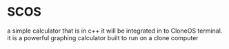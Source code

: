 SCOS
====

a simple calculator that is in c++ it will be integrated in to CloneOS terminal. it is a powerful graphing 
calculator built to run on a clone computer
